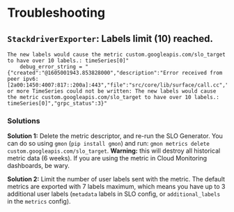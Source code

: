 # Troubleshooting

## `StackdriverExporter`: Labels limit (10) reached.
```
The new labels would cause the metric custom.googleapis.com/slo_target to have over 10 labels.: timeSeries[0]"
    debug_error_string = "{"created":"@1605001943.853828000","description":"Error received from peer ipv6:[2a00:1450:4007:817::200a]:443","file":"src/core/lib/surface/call.cc","file_line":1062,"grpc_message":"One or more TimeSeries could not be written: The new labels would cause the metric custom.googleapis.com/slo_target to have over 10 labels.: timeSeries[0]","grpc_status":3}"
```

### Solutions

**Solution 1:**
Delete the metric descriptor, and re-run the SLO Generator. 
You can do so using `gmon` (`pip install gmon`) and run: 
`gmon metrics delete custom.googleapis.com/slo_target`.
**Warning:** this will destroy all historical metric data (6 weeks). 
If you are using the metric in Cloud Monitoring dashboards, be wary.

**Solution 2:**
Limit the number of user labels sent with the metric.
The default metrics are exported with 7 labels maximum, which means you have up 
to 3 additional user labels (`metadata` labels in SLO config, or 
`additional_labels` in the `metrics` config).
